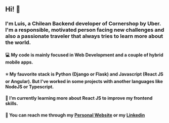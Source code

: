 ## Hi! 👋

### I'm Luis, a Chilean Backend developer of Cornershop by Uber. I'm a responsible, motivated person facing new challenges and also a passionate traveler that always tries to learn more about the world.

#### 💻 My code is mainly focused in Web Development and a couple of hybrid mobile apps.
#### ⭐ My fauvorite stack is Python (Django or Flask) and Javascript (React JS or Angular). But I've worked in some projects with another languages like NodeJS or Typescript.
#### 🌱 I’m currently learning more about React JS to improve my frontend skills.

#### 💬 You can reach me through my [Personal Website](https://www.lpsoftware.space) or my [Linkedin](https://www.linkedin.com/in/luis-ramirez-duarte/)

